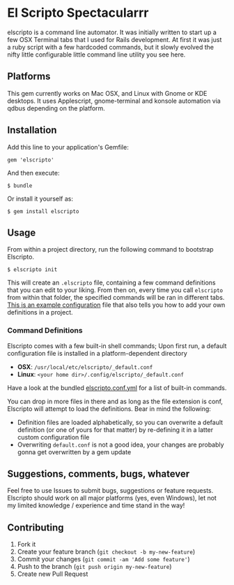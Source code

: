 # El Scripto Spectacularrr

elscripto is a command line automator. It was initially written to start up a few OSX Terminal tabs that I used for Rails development. At first it was just a ruby script with a few hardcoded commands, but it slowly evolved the nifty little configurable little command line utility you see here.

## Platforms

This gem currently works on Mac OSX, and Linux with Gnome or KDE desktops.
It uses Applescript, gnome-terminal and konsole automation via qdbus depending on the platform.

## Installation

Add this line to your application's Gemfile:

    gem 'elscripto'

And then execute:

    $ bundle

Or install it yourself as:

    $ gem install elscripto

## Usage

From within a project directory, run the following command to bootstrap Elscripto.

    $ elscripto init

This will create an `.elscripto` file, containing a few command definitions that you can edit to your liking.
From then on, every time you call `elscripto` from within that folder, the specified commands will be ran in different tabs. [This is an example configuration](https://github.com/Achillefs/elscripto/blob/master/config/elscripto.init.yml) file that also tells you how to add your own definitions in a project.

### Command Definitions

Elscripto comes with a few built-in shell commands; Upon first run, a default configuration file is installed in a platform-dependent directory 
  
  * **OSX**: `/usr/local/etc/elscripto/_default.conf`
  * **Linux**: `<your home dir>/.config/elscripto/_default.conf`

Have a look at the bundled [elscripto.conf.yml](https://github.com/Achillefs/elscripto/blob/master/config/elscripto.conf.yml) for a list of built-in commands.

You can drop in more files in there and as long as the file extension is conf, Elscripto will attempt to load the definitions. Bear in mind the following:

  * Definition files are loaded alphabetically, so you can overwrite a default definition (or one of yours for that matter) by re-defining it in a latter custom configuration file
  * Overwriting `default.conf` is not a good idea, your changes are probably gonna get overwritten by a gem update

## Suggestions, comments, bugs, whatever

Feel free to use Issues to submit bugs, suggestions or feature requests. 
Elscripto should work on all major platforms (yes, even Windows), let not my limited knowledge / experience and time stand in the way!

## Contributing

1. Fork it
2. Create your feature branch (`git checkout -b my-new-feature`)
3. Commit your changes (`git commit -am 'Add some feature'`)
4. Push to the branch (`git push origin my-new-feature`)
5. Create new Pull Request